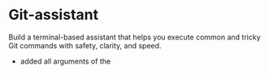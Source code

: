 # Git-assistant
Build a terminal-based assistant that helps you execute common and tricky Git commands with safety, clarity, and speed.
- added all arguments of the    
